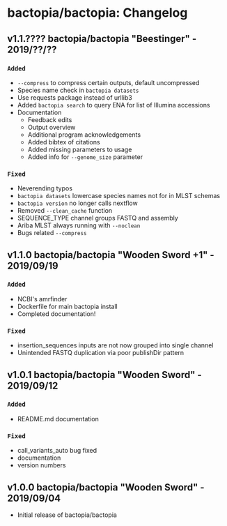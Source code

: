 # bactopia/bactopia: Changelog

## v1.1.???? bactopia/bactopia "Beestinger" - 2019/??/??

### `Added`
- `--compress` to compress certain outputs, default uncompressed
- Species name check in `bactopia datasets`
- Use requests package instead of urllib3
- Added `bactopia search` to query ENA for list of Illumina accessions
- Documentation 
    - Feedback edits
    - Output overview
    - Additional program acknowledgements
    - Added bibtex of citations
    - Added missing parameters to usage
    - Added info for `--genome_size` parameter

### `Fixed`
- Neverending typos
- `bactopia datasets` lowercase species names not for in MLST schemas
- `bactopia version` no longer calls nextflow
- Removed `--clean_cache` function
- SEQUENCE_TYPE channel groups FASTQ and assembly
- Ariba MLST always running with `--noclean`
- Bugs related `--compress`

## v1.1.0 bactopia/bactopia "Wooden Sword +1" - 2019/09/19

### `Added`
- NCBI's amrfinder
- Dockerfile for main bactopia install
- Completed documentation!

### `Fixed`
- insertion_sequences inputs are not now grouped into single channel
- Unintended FASTQ duplication via poor publishDir pattern

## v1.0.1 bactopia/bactopia "Wooden Sword" - 2019/09/12

### `Added`
- README.md documentation

### `Fixed`
- call_variants_auto bug fixed
- documentation
- version numbers

## v1.0.0 bactopia/bactopia "Wooden Sword" - 2019/09/04
- Initial release of bactopia/bactopia
